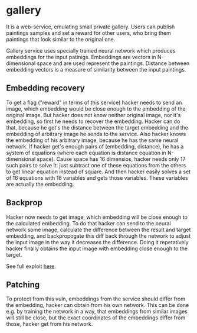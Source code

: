 # gallery

It is a web-service, emulating small private gallery. Users can publish paintings samples and set a reward for other users, who bring them paintings that look similar to the original one.

Gallery service uses specially trained neural network which produces embeddings for the input patinigs. Embeddings are vectors in N-dimensional space and are used represent the paintings. Distance between embedding vectors is a measure of similarity between the input paintings.


## Embedding recovery

To get a flag ("reward" in terms of this service) hacker needs to send an image, which embedding would be close enough to the embedding of the original image. But hacker does not know neither original image, nor it's embedding, so first he needs to recover the embedding.
Hacker can do that, because he get's the distance between the target embedding and the embedding of arbitrary image he sends to the service. Also hacker knows the embedding of his arbitrary image, because he has the same neural network.
If hacker get's enough pairs of (embedding, distance), he has a system of equations (where each equation is distance equation in N-dimensional space).
Cause space has 16 dimensios, hacker needs only 17 such pairs to solve it: just subtract one of these equations from the others to get linear equation instead of square. And then hacker easily solves a set of 16 equations with 16 variables and gets those variables.
These variables are actually the embedding.

## Backprop

Hacker now needs to get image, which embedding will be close enough to the calculated embedding.
To do that hacker can send to the neural network some image, calculate the difference between the result and target embedding, and backpropogate this diff back through the network to adjust the input image in the way it decreases the difference. Doing it repetatively hacker finally obtains the input image with embedding close enough to the target.

See full exploit [here](https://github.com/HackerDom/proctf-2019/tree/master/checkers/gallery/gallery.exploit.ipynb).

## Patching

To protect from this vuln, embeddings from the service should differ from the embedding, hacker can obtain from his own network.
This can be done e.g. by training the network in a way, that embeddings from similar images will still be close, but the exact coordinates of the embeddings differ from those, hacker get from his network.